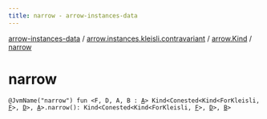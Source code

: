 ```yaml
---
title: narrow - arrow-instances-data
---
```


[arrow-instances-data](../../index.html) / [arrow.instances.kleisli.contravariant](../index.html) / [arrow.Kind](index.html) / [narrow](./narrow.html)

# narrow

`@JvmName("narrow") fun <F, D, A, B : `[`A`](narrow.html#A)`> Kind<Conested<Kind<ForKleisli, `[`F`](narrow.html#F)`>, `[`D`](narrow.html#D)`>, `[`A`](narrow.html#A)`>.narrow(): Kind<Conested<Kind<ForKleisli, `[`F`](narrow.html#F)`>, `[`D`](narrow.html#D)`>, `[`B`](narrow.html#B)`>`